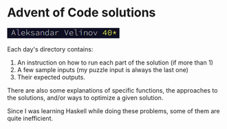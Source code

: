 ﻿# Advent of Code solutions
![PointsAchieved](/Points.png "Points achieved")

Each day's directory contains:
1. An instruction on how to run each part of the solution (if more than 1)
2. A few sample inputs (my puzzle input is always the last one)
3. Their expected outputs. 

There are also some explanations of specific functions, the approaches to the solutions, and/or ways to optimize a given solution.

Since I was learning Haskell while doing these problems, some of them are quite inefficient.
